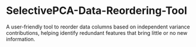 # SelectivePCA-Data-Reordering-Tool
A user-friendly tool to reorder data columns based on independent variance contributions, helping identify redundant features that bring little or no new information.
